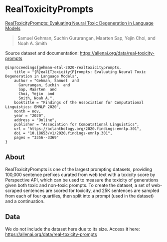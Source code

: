 # RealToxicityPrompts

[RealToxicityPrompts: Evaluating Neural Toxic Degeneration in Language Models](https://aclanthology.org/2020.findings-emnlp.301/)
>Samuel Gehman, Suchin Gururangan, Maarten Sap, Yejin Choi, and Noah A. Smith

Source dataset and documentation: https://allenai.org/data/real-toxicity-prompts

```
@inproceedings{gehman-etal-2020-realtoxicityprompts,
    title = "{R}eal{T}oxicity{P}rompts: Evaluating Neural Toxic Degeneration in Language Models",
    author = "Gehman, Samuel  and
      Gururangan, Suchin  and
      Sap, Maarten  and
      Choi, Yejin  and
      Smith, Noah A.",
    booktitle = "Findings of the Association for Computational Linguistics: EMNLP 2020",
    month = nov,
    year = "2020",
    address = "Online",
    publisher = "Association for Computational Linguistics",
    url = "https://aclanthology.org/2020.findings-emnlp.301",
    doi = "10.18653/v1/2020.findings-emnlp.301",
    pages = "3356--3369"
}
```

## About

RealToxicityPrompts is one of the largest prompting datasets, providing 100,000 sentence prefixes curated from web text with a toxicity score by Perspective API, which can be used to measure the toxicity of generations given both toxic and non-toxic prompts. To create the dataset, a set of web-scraped sentences are scored for toxicity, and 25K sentences are sampled from each of four quartiles, then split into a prompt (used in the dataset) and a continuation.

## Data

We do not include the dataset here due to its size. Access it here: https://allenai.org/data/real-toxicity-prompts